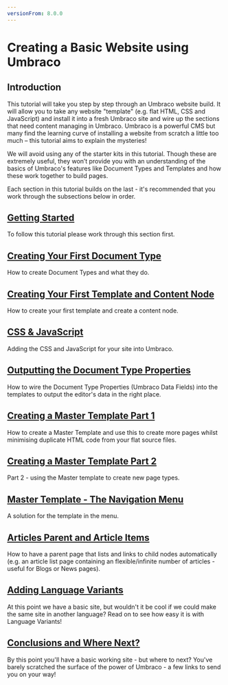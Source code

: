 ```yaml
---
versionFrom: 8.0.0
---
```

# Creating a Basic Website using Umbraco

## Introduction
This tutorial will take you step by step through an Umbraco website build. It will allow you to take any website "template" (e.g. flat HTML, CSS and JavaScript) and install it into a fresh Umbraco site and wire up the sections that need content managing in Umbraco.  Umbraco is a powerful CMS but many find the learning curve of installing a website from scratch a little too much – this tutorial aims to explain the mysteries!

We will avoid using any of the starter kits in this tutorial. Though these are extremely useful, they won’t provide you with an understanding of the basics of Umbraco's features like Document Types and Templates and how these work together to build pages.

Each section in this tutorial builds on the last - it's recommended that you work through the subsections below in order.


## [Getting Started](Getting-Started)
To follow this tutorial please work through this section first.


## [Creating Your First Document Type](Document-Types)
How to create Document Types and what they do.


## [Creating Your First Template and Content Node](Creating-Your-First-Template-and-Content-Node)
How to create your first template and create a content node.


## [CSS & JavaScript](CSS-And-JavaScript)
Adding the CSS and JavaScript for your site into Umbraco.


## [Outputting the Document Type Properties](Outputting-the-Document-Type-Properties)
How to wire the Document Type Properties (Umbraco Data Fields) into the templates to output the editor's data in the right place.


## [Creating a Master Template Part 1](Creating-Master-Template-Part-1)
How to create a Master Template and use this to create more pages whilst minimising duplicate HTML code from your flat source files.


## [Creating a Master Template Part 2](Creating-Master-Template-Part-2)
Part 2 - using the Master template to create new page types.


## [Master Template - The Navigation Menu](Master-Template-The-Navigation-Menu)
A solution for the template in the menu.


## [Articles Parent and Article Items](Articles-Parent-and-Article-Items)
How to have a parent page that lists and links to child nodes automatically (e.g. an article list page containing an flexible/infinite number of articles - useful for Blogs or News pages).

## [Adding Language Variants](Adding-Language-Variants.md)
At this point we have a basic site, but wouldn't it be cool if we could make the same site in another language? Read on to see how easy it is with Language Variants!

## [Conclusions and Where Next?](Conclusions-Where-Next)
By this point you'll have a basic working site - but where to next?  You've barely scratched the surface of the power of Umbraco - a few links to send you on your way!
